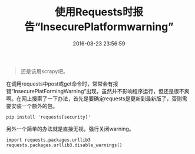 ﻿---
title: 使用Requests时报告“InsecurePlatformwarning”
date: 2016-08-23 23:56:59
tags: 
- Python
- Spider
- Requests
categories: 系统
---

> 还是该用scrapy吧。

在调用requests中post或get命令时，常常会有报错”InsecurePlatFormingWarning”出现，虽然并不影响程序运行，但还是很不爽啊。在网上搜索了一下办法，<!---more--->首先是要确定requests是更新到最新版了，否则需要安装一个额外的包。
```
pip install 'requests[security]'
```

另外一个简单的办法就是直接无视，强行关闭warning。
```
import requests.packages.urllib3
requests.packages.urllib3.disable_warnings()
```

